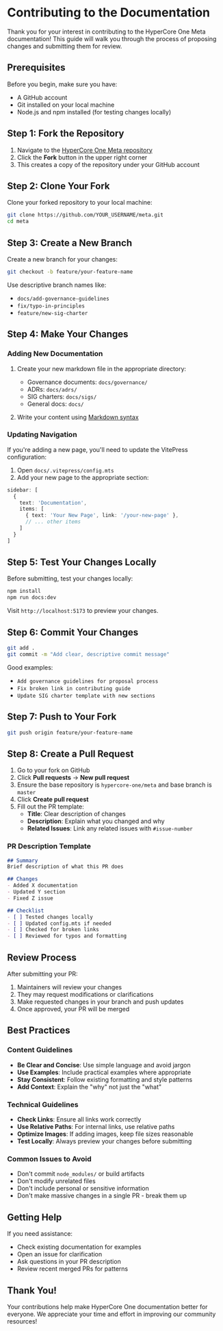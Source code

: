 # Contributing to the Documentation

Thank you for your interest in contributing to the HyperCore One Meta documentation! This guide will walk you through the process of proposing changes and submitting them for review.

## Prerequisites

Before you begin, make sure you have:
- A GitHub account
- Git installed on your local machine
- Node.js and npm installed (for testing changes locally)

## Step 1: Fork the Repository

1. Navigate to the [HyperCore One Meta repository](https://github.com/hypercore-one/meta)
2. Click the **Fork** button in the upper right corner
3. This creates a copy of the repository under your GitHub account

## Step 2: Clone Your Fork

Clone your forked repository to your local machine:

```bash
git clone https://github.com/YOUR_USERNAME/meta.git
cd meta
```

## Step 3: Create a New Branch

Create a new branch for your changes:

```bash
git checkout -b feature/your-feature-name
```

Use descriptive branch names like:
- `docs/add-governance-guidelines`
- `fix/typo-in-principles`
- `feature/new-sig-charter`

## Step 4: Make Your Changes

### Adding New Documentation

1. Create your new markdown file in the appropriate directory:
   - Governance documents: `docs/governance/`
   - ADRs: `docs/adrs/`
   - SIG charters: `docs/sigs/`
   - General docs: `docs/`

2. Write your content using [Markdown syntax](/markdown)

### Updating Navigation

If you're adding a new page, you'll need to update the VitePress configuration:

1. Open `docs/.vitepress/config.mts`
2. Add your new page to the appropriate section:

```typescript
sidebar: [
  {
    text: 'Documentation',
    items: [
      { text: 'Your New Page', link: '/your-new-page' },
      // ... other items
    ]
  }
]
```

## Step 5: Test Your Changes Locally

Before submitting, test your changes locally:

```bash
npm install
npm run docs:dev
```

Visit `http://localhost:5173` to preview your changes.

## Step 6: Commit Your Changes

```bash
git add .
git commit -m "Add clear, descriptive commit message"
```

Good examples:
- `Add governance guidelines for proposal process`
- `Fix broken link in contributing guide`
- `Update SIG charter template with new sections`

## Step 7: Push to Your Fork

```bash
git push origin feature/your-feature-name
```

## Step 8: Create a Pull Request

1. Go to your fork on GitHub
2. Click **Pull requests** → **New pull request**
3. Ensure the base repository is `hypercore-one/meta` and base branch is `master`
4. Click **Create pull request**
5. Fill out the PR template:
   - **Title**: Clear description of changes
   - **Description**: Explain what you changed and why
   - **Related Issues**: Link any related issues with `#issue-number`

### PR Description Template

```markdown
## Summary
Brief description of what this PR does

## Changes
- Added X documentation
- Updated Y section
- Fixed Z issue

## Checklist
- [ ] Tested changes locally
- [ ] Updated config.mts if needed
- [ ] Checked for broken links
- [ ] Reviewed for typos and formatting
```

## Review Process

After submitting your PR:

1. Maintainers will review your changes
2. They may request modifications or clarifications
3. Make requested changes in your branch and push updates
4. Once approved, your PR will be merged

## Best Practices

### Content Guidelines

- **Be Clear and Concise**: Use simple language and avoid jargon
- **Use Examples**: Include practical examples where appropriate
- **Stay Consistent**: Follow existing formatting and style patterns
- **Add Context**: Explain the "why" not just the "what"

### Technical Guidelines

- **Check Links**: Ensure all links work correctly
- **Use Relative Paths**: For internal links, use relative paths
- **Optimize Images**: If adding images, keep file sizes reasonable
- **Test Locally**: Always preview your changes before submitting

### Common Issues to Avoid

- Don't commit `node_modules/` or build artifacts
- Don't modify unrelated files
- Don't include personal or sensitive information
- Don't make massive changes in a single PR - break them up

## Getting Help

If you need assistance:

- Check existing documentation for examples
- Open an issue for clarification
- Ask questions in your PR description
- Review recent merged PRs for patterns

## Thank You!

Your contributions help make HyperCore One documentation better for everyone. We appreciate your time and effort in improving our community resources!